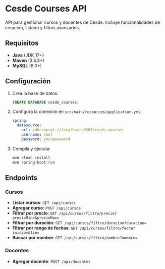 # Cesde Courses API

API para gestionar cursos y docentes de Cesde. Incluye funcionalidades de creación, listado y filtros avanzados.

## **Requisitos**
- **Java** (JDK 17+)
- **Maven** (3.6.3+)
- **MySQL** (8.0+)

## **Configuración**
1. Crea la base de datos:
   ```sql
   CREATE DATABASE cesde_courses;
   ```
2. Configura la conexión en `src/main/resources/application.yml`:
   ```yaml
   spring:
     datasource:
       url: jdbc:mysql://localhost:3306/cesde_courses
       username: root
       password: yourpassword
   ```

3. Compila y ejecuta:
   ```bash
   mvn clean install
   mvn spring-boot:run
   ```

## **Endpoints**

### **Cursos**
- **Listar cursos**: `GET /api/cursos`
- **Agregar curso**: `POST /api/cursos`
- **Filtrar por precio**: `GET /api/cursos/filtro/precio?precioMin=&precioMax=`
- **Filtrar por duración**: `GET /api/cursos/filtro/duracion?duracion=`
- **Filtrar por rango de fechas**: `GET /api/cursos/filtro/fecha?inicio=&fin=`
- **Buscar por nombre**: `GET /api/cursos/filtro/nombre?nombre=`

### **Docentes**
- **Agregar docente**: `POST /api/docentes`

